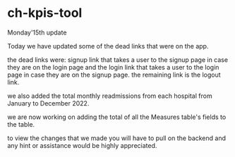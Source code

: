 # ch-kpis-tool

Monday'15th update

Today we have updated some of the dead links that were on the app.

the dead links were: signup link that takes a user to the signup page in case they are on the login page and the login link that takes a user to the login page in case they are on the signup page. the remaining link is the logout link.

we also added the total monthly readmissions from each hospital from January to December 2022. 

we are now working on adding the total of all the Measures table's fields to the table. 

to view the changes that we made you will have to pull on the backend and any hint or assistance would be highly appreciated.